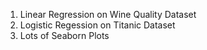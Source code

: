 1. Linear Regression on Wine Quality Dataset
2. Logistic Regession on Titanic Dataset
3. Lots of Seaborn Plots
